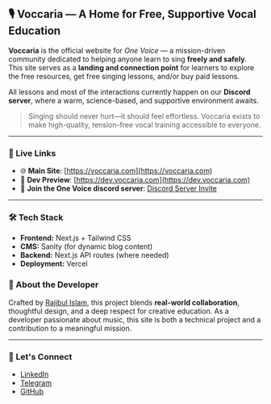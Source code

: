 ## 🎙️ Voccaria — A Home for Free, Supportive Vocal Education

**Voccaria** is the official website for _One Voice_ — a mission-driven community dedicated to helping anyone learn to sing **freely and safely**. This site serves as a **landing and connection point** for learners to explore the free resources, get free singing lessons, and/or buy paid lessons.

All lessons and most of the interactions currently happen on our **Discord server**, where a warm, science-based, and supportive environment awaits.

> Singing should never hurt—it should feel effortless. Voccaria exists to make high-quality, tension-free vocal training accessible to everyone.

---

### 🔗 Live Links

- 🌐 **Main Site**: [https://voccaria.com](https://voccaria.com)
- 🧪 **Dev Preview**: [https://dev.voccaria.com](https://dev.voccaria.com)
- 💬 **Join the One Voice discord server**: [Discord Server Invite](https://discord.gg/dx4sruQVBF)

---

### 🛠 Tech Stack

- **Frontend:** Next.js + Tailwind CSS
- **CMS:** Sanity (for dynamic blog content)
- **Backend:** Next.js API routes (where needed)
- **Deployment:** Vercel

### 👤 About the Developer

Crafted by [Rajibul Islam](https://www.linkedin.com/in/rajibul-dev), this project blends **real-world collaboration**, thoughtful design, and a deep respect for creative education. As a developer passionate about music, this site is both a technical project and a contribution to a meaningful mission.

---

### 🤝 Let's Connect

- [LinkedIn](https://www.linkedin.com/in/rajibul-dev)
- [Telegram](https://t.me/rajiraji201)
- [GitHub](https://github.com/rajibul-dev)
